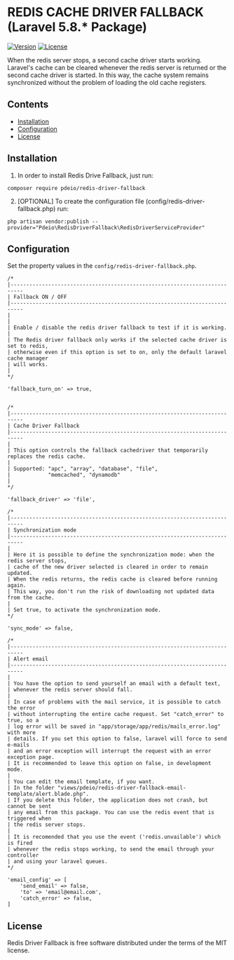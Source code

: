 # REDIS CACHE DRIVER FALLBACK (Laravel 5.8.* Package)

[![Version](https://img.shields.io/static/v1.svg?label=packagist&message=v1.0.0&color=blue)](https://packagist.org/packages/pdeio/redis-driver-fallback)
[![License](https://img.shields.io/static/v1.svg?label=license&message=MIT&color=blue)](https://packagist.org/packages/pdeio/redis-driver-fallback)

When the redis server stops, a second cache driver starts working. Laravel's cache can be cleared whenever the redis server is returned or the second cache driver is started. In this way, the cache system remains synchronized without the problem of loading the old cache registers.

## Contents

- [Installation](#installation)
- [Configuration](#configuration)
- [License](#license)

## Installation

1) In order to install Redis Drive Fallback, just run:

```
composer require pdeio/redis-driver-fallback
```

2) [OPTIONAL] To create the configuration file (config/redis-driver-fallback.php) run:

```
php artisan vendor:publish --provider="Pdeio\RedisDriverFallback\RedisDriverServiceProvider"
```

## Configuration

Set the property values in the `config/redis-driver-fallback.php`.

    /*
    |--------------------------------------------------------------------------
    | Fallback ON / OFF
    |--------------------------------------------------------------------------
    |
    |
    | Enable / disable the redis driver fallback to test if it is working.
    |
    | The Redis driver fallback only works if the selected cache driver is set to redis,
    | otherwise even if this option is set to on, only the default laravel cache manager
    | will works.
    |
    */

    'fallback_turn_on' => true,


    /*
    |--------------------------------------------------------------------------
    | Cache Driver Fallback
    |--------------------------------------------------------------------------
    |
    | This option controls the fallback cachedriver that temporarily replaces the redis cache.
    |
    | Supported: "apc", "array", "database", "file",
    |            "memcached", "dynamodb"
    |
    */

    'fallback_driver' => 'file',

    /*
    |--------------------------------------------------------------------------
    | Synchronization mode
    |--------------------------------------------------------------------------
    |
    | Here it is possible to define the synchronization mode: when the redis server stops,
    | cache of the new driver selected is cleared in order to remain updated.
    | When the redis returns, the redis cache is cleared before running again.
    | This way, you don't run the risk of downloading not updated data from the cache.
    |
    | Set true, to activate the synchronization mode.
    */

    'sync_mode' => false,

    /*
    |--------------------------------------------------------------------------
    | Alert email
    |--------------------------------------------------------------------------
    |
    | You have the option to send yourself an email with a default text,
    | whenever the redis server should fall.
    |
    | In case of problems with the mail service, it is possible to catch the error
    | without interrupting the entire cache request. Set "catch_error" to true, so a
    | log error will be saved in "app/storage/app/redis/mails_error.log" with more
    | details. If you set this option to false, laravel will force to send e-mails
    | and an error exception will interrupt the request with an error exception page.
    | It is recommended to leave this option on false, in development mode.
    |
    | You can edit the email template, if you want.
    | In the folder "views/pdeio/redis-driver-fallback-email-template/alert.blade.php".
    | If you delete this folder, the application does not crash, but cannot be sent
    | any email from this package. You can use the redis event that is triggered when
    | the redis server stops.
    |
    | It is recomended that you use the event ('redis.unvailable') which is fired
    | whenever the redis stops working, to send the email through your controller
    | and using your laravel queues.
    */

    'email_config' => [
        'send_email' => false,
        'to' => 'email@email.com',
        'catch_error' => false,
    ]

## License

Redis Driver Fallback is free software distributed under the terms of the MIT license.

